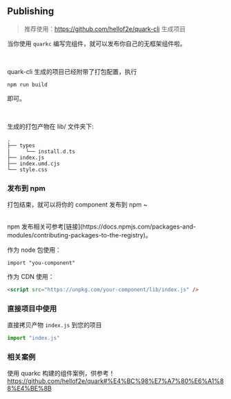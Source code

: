 ## Publishing

> 推荐使用：https://github.com/hellof2e/quark-cli 生成项目

当你使用 `quarkc` 编写完组件，就可以发布你自己的无框架组件啦。

<br/>

quark-cli 生成的项目已经附带了打包配置，执行

```shell
npm run build
```
即可。

<br />

生成的打包产物在 lib/ 文件夹下:

```tree
.
├── types
|     └── install.d.ts
├── index.js
├── index.umd.cjs
└── style.css
```

### 发布到 npm

打包结束，就可以将你的 component 发布到 npm ~

<br />
npm 发布相关可参考[链接](https://docs.npmjs.com/packages-and-modules/contributing-packages-to-the-registry)。

作为 node 包使用：
```
import "you-component"
```

作为 CDN 使用：

```html
<script src="https://unpkg.com/your-component/lib/index.js" />
```

### 直接项目中使用

直接拷贝产物 `index.js` 到您的项目

```js
import "index.js"
```

### 相关案例

使用 quarkc 构建的组件案例，供参考！
https://github.com/hellof2e/quark#%E4%BC%98%E7%A7%80%E6%A1%88%E4%BE%8B